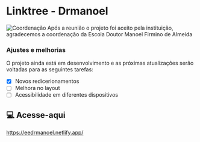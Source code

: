 # Linktree - Drmanoel

<img src="coordenação.jpg" alt="Coordenação">
Após a reunião o projeto foi aceito pela instituição, agradecemos a coordenação da Escola Doutor Manoel Firmino de Almeida

### Ajustes e melhorias

O projeto ainda está em desenvolvimento e as próximas atualizações serão voltadas para as seguintes tarefas:

- [x] Novos redicerionamentos
- [ ] Melhora no layout
- [ ] Acessibilidade em diferentes dispositivos

## 💻 Acesse-aqui
 <a href="https://eedrmanoel.netlify.app/">https://eedrmanoel.netlify.app/</a>



